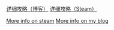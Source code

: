 [详细攻略（博客）](https://blog.chrxw.com/index.php/archives/2018/11/08/43.html)
[详细攻略（Steam）](https://steamcommunity.com/sharedfiles/filedetails/?id=1559597893)

[More info on steam](https://steamcommunity.com/sharedfiles/filedetails/?id=1559597893)
[More info on my blog](https://blog.chrxw.com/index.php/archives/2018/11/08/43.html)
